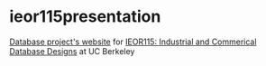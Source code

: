 ieor115presentation
===================   

[Database project's website](http://kqdtran.github.io/ieor115/slide.html) for [IEOR115: Industrial and Commerical Database Designs](http://www.ieor.berkeley.edu/~ieor115/) at UC Berkeley
